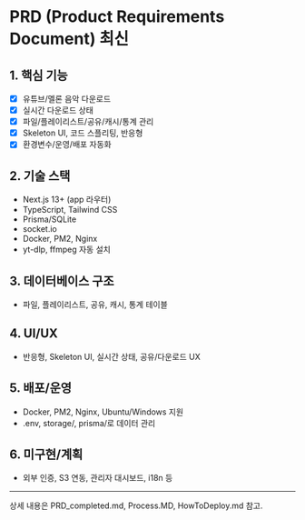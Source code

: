 # PRD (Product Requirements Document) 최신

## 1. 핵심 기능
- [x] 유튜브/멜론 음악 다운로드
- [x] 실시간 다운로드 상태
- [x] 파일/플레이리스트/공유/캐시/통계 관리
- [x] Skeleton UI, 코드 스플리팅, 반응형
- [x] 환경변수/운영/배포 자동화

## 2. 기술 스택
- Next.js 13+ (app 라우터)
- TypeScript, Tailwind CSS
- Prisma/SQLite
- socket.io
- Docker, PM2, Nginx
- yt-dlp, ffmpeg 자동 설치

## 3. 데이터베이스 구조
- 파일, 플레이리스트, 공유, 캐시, 통계 테이블

## 4. UI/UX
- 반응형, Skeleton UI, 실시간 상태, 공유/다운로드 UX

## 5. 배포/운영
- Docker, PM2, Nginx, Ubuntu/Windows 지원
- .env, storage/, prisma/로 데이터 관리

## 6. 미구현/계획
- 외부 인증, S3 연동, 관리자 대시보드, i18n 등

---
상세 내용은 PRD_completed.md, Process.MD, HowToDeploy.md 참고.
